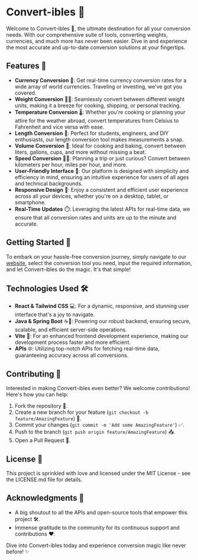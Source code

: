 # Convert-ibles 🌟

Welcome to Convert-ibles 🚀, the ultimate destination for all your conversion needs. With our comprehensive suite of tools, converting weights, currencies, and much more has never been easier. Dive in and experience the most accurate and up-to-date conversion solutions at your fingertips.

## Features 🎉

- **Currency Conversion** 💱: Get real-time currency conversion rates for a wide array of world currencies. Traveling or investing, we've got you covered.
- **Weight Conversion** 🏋️‍♂️: Seamlessly convert between different weight units, making it a breeze for cooking, shipping, or personal tracking.
- **Temperature Conversion** 🌡️: Whether you're cooking or planning your attire for the weather abroad, convert temperatures from Celsius to Fahrenheit and vice versa with ease.
- **Length Conversion** 📏: Perfect for students, engineers, and DIY enthusiasts, our length conversion tool makes measurements a snap.
- **Volume Conversion** 🥛: Ideal for cooking and baking, convert between liters, gallons, cups, and more without missing a beat.
- **Speed Conversion** 🚗💨: Planning a trip or just curious? Convert between kilometers per hour, miles per hour, and more.
- **User-Friendly Interface** 🌈: Our platform is designed with simplicity and efficiency in mind, ensuring an intuitive experience for users of all ages and technical backgrounds.
- **Responsive Design** 📱: Enjoy a consistent and efficient user experience across all your devices, whether you're on a desktop, tablet, or smartphone.
- **Real-Time Updates** ⏱️: Leveraging the latest APIs for real-time data, we ensure that all conversion rates and units are up to the minute and accurate.

## Getting Started 🚀

To embark on your hassle-free conversion journey, simply navigate to our [website](https://convert-ibles-7b8a375de4db.herokuapp.com/), select the conversion tool you need, input the required information, and let Convert-ibles do the magic. It's that simple!

## Technologies Used 🛠️

- **React & Tailwind CSS** 💻: For a dynamic, responsive, and stunning user interface that's a joy to navigate.
- **Java & Spring Boot** ☕🍃: Powering our robust backend, ensuring secure, scalable, and efficient server-side operations.
- **Vite** 🚀: For an enhanced frontend development experience, making our development process faster and more efficient.
- **APIs** 🌐: Utilizing top-notch APIs for fetching real-time data, guaranteeing accuracy across all conversions.

## Contributing 🤝

Interested in making Convert-ibles even better? We welcome contributions! Here's how you can help:

1. Fork the repository 🍴.
2. Create a new branch for your feature (`git checkout -b feature/AmazingFeature`) 🌿.
3. Commit your changes (`git commit -m 'Add some AmazingFeature'`) ✅.
4. Push to the branch (`git push origin feature/AmazingFeature`) 📤.
5. Open a Pull Request 📃.

## License 📜

This project is sprinkled with love and licensed under the MIT License - see the LICENSE.md file for details.

## Acknowledgments 🎉

- A big shoutout to all the APIs and open-source tools that empower this project 🛠️.
- Immense gratitude to the community for its continuous support and contributions ❤️.

Dive into Convert-ibles today and experience conversion magic like never before! ✨
